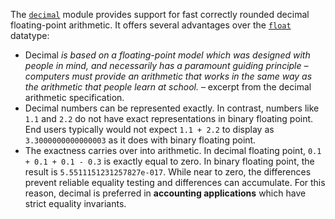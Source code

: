 The [`decimal`](https://docs.python.org/3/library/decimal.html#module-decimal) module provides support for fast correctly rounded decimal floating-point arithmetic. It offers several advantages over the [`float`](https://docs.python.org/3/library/functions.html#float) datatype:

- Decimal _is based on a floating-point model which was designed with people in mind, and necessarily has a paramount guiding principle – computers must provide an arithmetic that works in the same way as the arithmetic that people learn at school._ – excerpt from the decimal arithmetic specification.
- Decimal numbers can be represented exactly. In contrast, numbers like `1.1` and `2.2` do not have exact representations in binary floating point. End users typically would not expect `1.1 + 2.2` to display as `3.3000000000000003` as it does with binary floating point.
- The exactness carries over into arithmetic. In decimal floating point, `0.1 + 0.1 + 0.1 - 0.3` is exactly equal to zero. In binary floating point, the result is `5.5511151231257827e-017`. While near to zero, the differences prevent reliable equality testing and differences can accumulate. For this reason, decimal is preferred in **accounting applications** which have strict equality invariants.